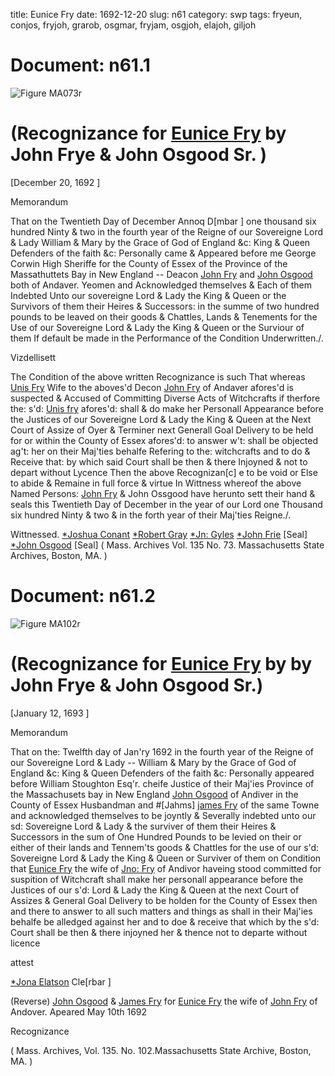 title: Eunice Fry
date: 1692-12-20
slug: n61
category: swp
tags: fryeun, conjos, fryjoh, grarob, osgmar, fryjam, osgjoh, elajoh, giljoh




# Document: n61.1

![Figure MA073r](/assets/thumb/MA073r.jpg)

# (Recognizance for [Eunice Fry](/tag/fryeun.html) by John Frye & John Osgood Sr. )

[December 20, 1692 ]

Memorandum 

That on the Twentieth Day of December Annoq D[mbar ] one thousand six hundred Ninty & two in the fourth year of the Reigne of our Sovereigne Lord & Lady William & Mary by the Grace of God of England &c: King & Queen Defenders of the faith &c: Personally came & Appeared before me George Corwin High Sheriffe for the County of Essex of the Province of the Massathuttets Bay in New England -- Deacon [John Fry](/tag/fryjoh.html) and [John Osgood](/tag/osgjoh.html) both of Andaver. Yeomen and Acknowledged themselves & Each of them Indebted Unto our sovereigne Lord & Lady the King & Queen or the Survivors of them their Heires & Successors: in the summe of two hundred pounds to be leaved on their goods & Chattles, Lands & Tenements for the Use of our Sovereigne Lord & Lady the King & Queen or the Surviour of them If default be made in the Performance of the Condition Underwritten./.

Vizdellisett 

The Condition of the above written Recognizance is such That whereas [Unis Fry](/tag/fryeun.html) Wife to the aboves'd Decon [John Fry](/tag/fryjoh.html) of Andaver afores'd is suspected & Accused of Committing Diverse Acts of Witchcrafts if therfore the: s'd: [Unis fry](/tag/fryeun.html) afores'd: shall & do make her Personall Appearance before the Justices of our Sovereigne Lord & Lady the King & Queen at the Next Court of Assize of Oyer & Terminer next Generall Goal Delivery to be held for or within the County of Essex afores'd: to answer w't: shall be objected ag't: her on their Maj'ties behalfe Refering to the: witchcrafts and to do & Receive that: by which said Court shall be then & there Injoyned &  not to depart without Lycence Then the above Recognizan[c] e to be void or Else to abide & Remaine in full force & virtue In Wittness whereof the above Named Persons: [John Fry](/tag/fryjoh.html) & John Ossgood have herunto sett their hand & seals this Twentieth Day of December in the year of our Lord one Thousand six hundred Ninty & two & in the forth year of their Maj'ties Reigne./.

Wittnessed. 
[*Joshua Conant](/tag/conjos.html) [*Robert Gray](/tag/grarob.html) [*Jn: Gyles](/tag/giljoh.html) [*John Frie](/tag/fryjoh.html) [Seal] [*John Osgood](/tag/osgjoh.html) [Seal] ( Mass. Archives Vol. 135 No. 73. Massachusetts State Archives, Boston, MA. )

# Document: n61.2

![Figure MA102r](/assets/thumb/MA102r.jpg)

# (Recognizance for [Eunice Fry](/tag/fryeun.html) by by John Frye & John Osgood Sr.)

[January 12, 1693 ]

Memorandum 

That on the: Twelfth day of Jan'ry 1692 in the fourth year of the Reigne of our Sovereigne Lord & Lady -- William & Mary by the Grace of God of England &c: King & Queen Defenders of the faith &c: Personally appeared before William Stoughton Esq'r. cheife Justice of their Maj'ies Province of the Massachusets bay in New England [John Osgood](/tag/osgjoh.html) of Andiver in the County of Essex Husbandman and #[Jahms] [james Fry](/tag/fryjam.html) of the same Towne and acknowledged themselves to be joyntly & Severally indebted unto our sd: Sovereigne Lord & Lady & the surviver of them their Heires & Successors in the sum of One Hundred Pounds to be levied on their or either of their lands and Tennem'ts goods & Chattles for the use of our s'd: Sovereigne Lord & Lady the King & Queen or Surviver of them on Condition that [Eunice Fry](/tag/fryeun.html) the wife of [Jno: Fry](/tag/fryjoh.html) of Andivor haveing stood committed for suspition of Witchcraft shall make her personall appearance before the Justices of our s'd: Lord & Lady the King & Queen at the next Court of Assizes & General Goal Delivery to be holden for the County of Essex then and there to answer to all such matters and things as shall in their Maj'ies behalfe be alledged against her and to doe & receive that which by the s'd: Court shall  be then & there injoyned her & thence not to departe without licence

attest 

[*Jona Elatson](/tag/elajoh.html) Cle[rbar ]

(Reverse) [John Osgood](/tag/osgjoh.html) & [James Fry](/tag/fryjam.html) for [Eunice Fry](/tag/fryeun.html) the wife of [John Fry](/tag/fryjoh.html) of Andover. Apeared May 10th 1692

Recognizance 

( Mass. Archives, Vol. 135. No. 102.Massachusetts State Archive, Boston, MA. )
